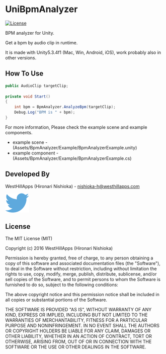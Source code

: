 UniBpmAnalyzer
======

[![License](https://img.shields.io/badge/license-MIT-blue.svg?style=flat)](http://opensource.org/licenses/mit-license.php)

BPM analyzer for Unity.  

Get a bpm by audio clip in runtime.  

It is made with Unity5.3.4f1 (Mac, Win, Android, iOS), work probably also in other versions.

How To Use
-------
```csharp
public AudioClip targetClip;

private void Start()
{
    int bpm = BpmAnalyzer.AnalyzeBpm(targetClip);
    Debug.Log("BPM is " + bpm);
}
```

For more information, Please check the example scene and example components.  
* example scene - (Assets/BpmAnalyzer/Example/BpmAnalyzerExample.unity)  
* example component - (Assets/BpmAnalyzer/Example/BpmAnalyzerExample.cs)

Developed By
-------
WestHillApps (Hironari Nishioka) - <nishioka-h@westhillapps.com>

<a href="https://twitter.com/westhillapps">
<img alt="Follow me on Twitter"
src="https://raw.githubusercontent.com/WestHillApps/westhillapps.github.io/master/res/twitter.png" width="75"/>
</a>

License
-------
The MIT License (MIT)

Copyright (c) 2016 WestHillApps (Hironari Nishioka)

Permission is hereby granted, free of charge, to any person obtaining a copy
of this software and associated documentation files (the "Software"), to deal
in the Software without restriction, including without limitation the rights
to use, copy, modify, merge, publish, distribute, sublicense, and/or sell
copies of the Software, and to permit persons to whom the Software is
furnished to do so, subject to the following conditions:

The above copyright notice and this permission notice shall be included in
all copies or substantial portions of the Software.

THE SOFTWARE IS PROVIDED "AS IS", WITHOUT WARRANTY OF ANY KIND, EXPRESS OR
IMPLIED, INCLUDING BUT NOT LIMITED TO THE WARRANTIES OF MERCHANTABILITY,
FITNESS FOR A PARTICULAR PURPOSE AND NONINFRINGEMENT. IN NO EVENT SHALL THE
AUTHORS OR COPYRIGHT HOLDERS BE LIABLE FOR ANY CLAIM, DAMAGES OR OTHER
LIABILITY, WHETHER IN AN ACTION OF CONTRACT, TORT OR OTHERWISE, ARISING FROM,
OUT OF OR IN CONNECTION WITH THE SOFTWARE OR THE USE OR OTHER DEALINGS IN
THE SOFTWARE.